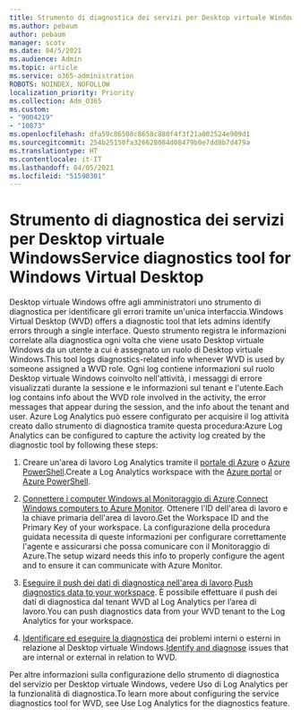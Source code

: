 ```yaml
---
title: Strumento di diagnostica dei servizi per Desktop virtuale Windows
ms.author: pebaum
author: pebaum
manager: scotv
ms.date: 04/5/2021
ms.audience: Admin
ms.topic: article
ms.service: o365-administration
ROBOTS: NOINDEX, NOFOLLOW
localization_priority: Priority
ms.collection: Adm_O365
ms.custom:
- "9004219"
- "10873"
ms.openlocfilehash: dfa59c86508c8658c880f4f3f21a002524e909d1
ms.sourcegitcommit: 254b25150fa326628084d08479b0e7dd8b7d479a
ms.translationtype: HT
ms.contentlocale: it-IT
ms.lasthandoff: 04/05/2021
ms.locfileid: "51590301"
---
```

# <a name="service-diagnostics-tool-for-windows-virtual-desktop"></a><span data-ttu-id="43122-102">Strumento di diagnostica dei servizi per Desktop virtuale Windows</span><span class="sxs-lookup"><span data-stu-id="43122-102">Service diagnostics tool for Windows Virtual Desktop</span></span>

<span data-ttu-id="43122-103">Desktop virtuale Windows offre agli amministratori uno strumento di diagnostica per identificare gli errori tramite un'unica interfaccia.</span><span class="sxs-lookup"><span data-stu-id="43122-103">Windows Virtual Desktop (WVD) offers a diagnostic tool that lets admins identify errors through a single interface.</span></span> <span data-ttu-id="43122-104">Questo strumento registra le informazioni correlate alla diagnostica ogni volta che viene usato Desktop virtuale Windows da un utente a cui è assegnato un ruolo di Desktop virtuale Windows.</span><span class="sxs-lookup"><span data-stu-id="43122-104">This tool logs diagnostics-related info whenever WVD is used by someone assigned a WVD role.</span></span> <span data-ttu-id="43122-105">Ogni log contiene informazioni sul ruolo Desktop virtuale Windows coinvolto nell'attività, i messaggi di errore visualizzati durante la sessione e le informazioni sul tenant e l'utente.</span><span class="sxs-lookup"><span data-stu-id="43122-105">Each log contains info about the WVD role involved in the activity, the error messages that appear during the session, and the info about the tenant and user.</span></span> <span data-ttu-id="43122-106">Azure Log Analytics può essere configurato per acquisire il log attività creato dallo strumento di diagnostica tramite questa procedura:</span><span class="sxs-lookup"><span data-stu-id="43122-106">Azure Log Analytics can be configured to capture the activity log created by the diagnostic tool by following these steps:</span></span>

1. <span data-ttu-id="43122-107">Creare un'area di lavoro Log Analytics tramite il [portale di Azure](https://go.microsoft.com/fwlink/?linkid=2129500) o [Azure PowerShell](https://go.microsoft.com/fwlink/?linkid=2129501).</span><span class="sxs-lookup"><span data-stu-id="43122-107">Create a Log Analytics workspace with the [Azure portal](https://go.microsoft.com/fwlink/?linkid=2129500) or [Azure PowerShell](https://go.microsoft.com/fwlink/?linkid=2129501).</span></span>

1. <span data-ttu-id="43122-108">[Connettere i computer Windows al Monitoraggio di Azure](https://go.microsoft.com/fwlink/?linkid=2129913).</span><span class="sxs-lookup"><span data-stu-id="43122-108">[Connect Windows computers to Azure Monitor](https://go.microsoft.com/fwlink/?linkid=2129913).</span></span> <span data-ttu-id="43122-109">Ottenere l'ID dell'area di lavoro e la chiave primaria dell'area di lavoro.</span><span class="sxs-lookup"><span data-stu-id="43122-109">Get the Workspace ID and the Primary Key of your workspace.</span></span> <span data-ttu-id="43122-110">La configurazione della procedura guidata necessita di queste informazioni per configurare correttamente l'agente e assicurarsi che possa comunicare con il Monitoraggio di Azure.</span><span class="sxs-lookup"><span data-stu-id="43122-110">The setup wizard needs this info to properly configure the agent and to ensure it can communicate with Azure Monitor.</span></span>

1. <span data-ttu-id="43122-111">[Eseguire il push dei dati di diagnostica nell'area di lavoro](https://go.microsoft.com/fwlink/?linkid=2128284).</span><span class="sxs-lookup"><span data-stu-id="43122-111">[Push diagnostics data to your workspace](https://go.microsoft.com/fwlink/?linkid=2128284).</span></span> <span data-ttu-id="43122-112">È possibile effettuare il push dei dati di diagnostica dal tenant WVD al Log Analytics per l’area di lavoro.</span><span class="sxs-lookup"><span data-stu-id="43122-112">You can push diagnostics data from your WVD tenant to the Log Analytics for your workspace.</span></span>

1. <span data-ttu-id="43122-113">[Identificare ed eseguire la diagnostica](https://docs.microsoft.com/azure/virtual-desktop/diagnostics-role-service#diagnose-issues-with-powershell) dei problemi interni o esterni in relazione al Desktop virtuale Windows.</span><span class="sxs-lookup"><span data-stu-id="43122-113">[Identify and diagnose](https://docs.microsoft.com/azure/virtual-desktop/diagnostics-role-service#diagnose-issues-with-powershell) issues that are internal or external in relation to WVD.</span></span>

<span data-ttu-id="43122-114">Per altre informazioni sulla configurazione dello strumento di diagnostica del servizio per Desktop virtuale Windows, vedere Uso di Log Analytics per la funzionalità di diagnostica.</span><span class="sxs-lookup"><span data-stu-id="43122-114">To learn more about configuring the service diagnostics tool for WVD, see Use Log Analytics for the diagnostics feature.</span></span>